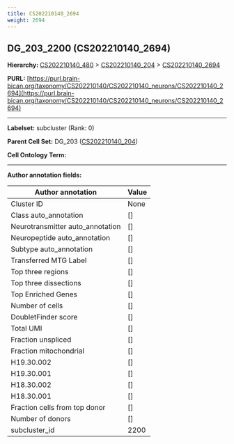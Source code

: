 ```yaml
---
title: CS202210140_2694
weight: 2694
---
```

## DG_203_2200 (CS202210140_2694)
<b>Hierarchy: </b>
[CS202210140_480](../CS202210140_480) >
[CS202210140_204](../CS202210140_204) >
[CS202210140_2694](../CS202210140_2694)

**PURL:** [https://purl.brain-bican.org/taxonomy/CS202210140/CS202210140_neurons/CS202210140_2694](https://purl.brain-bican.org/taxonomy/CS202210140/CS202210140_neurons/CS202210140_2694)

---


**Labelset:** subcluster (Rank: 0)

**Parent Cell Set:** DG_203 ([CS202210140_204](../CS202210140_204))



**Cell Ontology Term:** 

[MARKER GENES.]: #


---

[TRANSFERRED ANNOTATIONS.]: #


[AUTHOR ANNOTATION FIELDS.]: #


**Author annotation fields:**

| Author annotation | Value |
|-------------------|-------|
|Cluster ID|None|
|Class auto_annotation|[]|
|Neurotransmitter auto_annotation|[]|
|Neuropeptide auto_annotation|[]|
|Subtype auto_annotation|[]|
|Transferred MTG Label|[]|
|Top three regions|[]|
|Top three dissections|[]|
|Top Enriched Genes|[]|
|Number of cells|[]|
|DoubletFinder score|[]|
|Total UMI|[]|
|Fraction unspliced|[]|
|Fraction mitochondrial|[]|
|H19.30.002|[]|
|H19.30.001|[]|
|H18.30.002|[]|
|H18.30.001|[]|
|Fraction cells from top donor|[]|
|Number of donors|[]|
|subcluster_id|2200|
